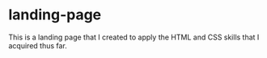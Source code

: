 # landing-page

This is a landing page that I created to apply the HTML and CSS skills that I acquired thus far.